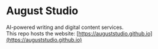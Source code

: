 # August Studio

AI-powered writing and digital content services.  
This repo hosts the website: [https://auguststudio.github.io](https://auguststudio.github.io)
